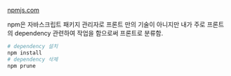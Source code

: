 [npmjs.com](https://www.npmjs.com/)

npm은 자바스크립트 패키지 관리자로 프론트 만의 기술이 아니지만 내가 주로 프론트의 dependency 관련하여 작업을 함으로써 프론트로 분류함.

```bash
# dependency 설치
npm install
# dependency 삭제
npm prune

```
